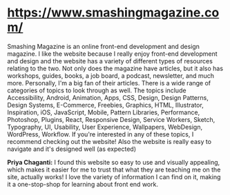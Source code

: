 # https://www.smashingmagazine.com/

Smashing Magazine is an online front-end development and design magazine.
I like the website because I really enjoy front-end development and design and the
website has a variety of different types of resources relating to the two.
Not only does the magazine have articles, but it also has workshops, guides, books, a job board,
a podcast, newsletter, and much more. Personally, I'm a big fan of their articles.
There is a wide range of categories of topics to look through as well. The topics
include Accessibility, Android, Animation, Apps, CSS, Design, Design Patterns, Design
Systems, E-Commerce, Freebies, Graphics, HTML, Illustrator, Inspiration, iOS, JavaScript,
Mobile, Pattern Libraries, Performance, Photoshop, Plugins, React, Responsive Design,
Service Workers, Sketch, Typography, UI, Usability, User Experience, Wallpapers, WebDesign,
WordPress, Workflow. If you're interested in any of these topics, I recommend checking
out the website! Also the website is really easy to navigate and it's designed well (as expected)

**Priya Chaganti:** I found this website so easy to use and visually appealing, which makes it easier for me to trust that what they are teaching me on the site, actually works! I love the variety of information I can find on it, making it a one-stop-shop for learning about front end work.
